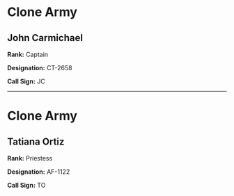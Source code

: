 # Clone Army

## John Carmichael

**Rank:** Captain

**Designation:** CT-2658

**Call Sign:** JC

----
# Clone Army

## Tatiana Ortiz

**Rank:** Priestess

**Designation:** AF-1122

**Call Sign:** TO